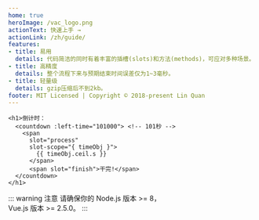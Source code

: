 ```yaml
---
home: true
heroImage: /vac_logo.png
actionText: 快速上手 →
actionLink: /zh/guide/
features:
- title: 易用
  details: 代码简洁的同时有着丰富的插槽(slots)和方法(methods)，可应对多种场景。
- title: 高精度
  details: 整个流程下来与预期结束时间误差仅为1~3毫秒。
- title: 轻量级
  details: gzip压缩后不到2kb。
footer: MIT Licensed | Copyright © 2018-present Lin Quan
---
```

<template>
<ClientOnly>
<h1>倒计时：
  <countdown :left-time="101000"> <!-- 101秒 -->
    <span
      slot="process"
      slot-scope="{ timeObj }">
        {{ timeObj.ceil.s }}
      </span>
      <span slot="finish">干完!</span>
  </countdown>
</h1>
</ClientOnly>
</template>

``` vue
<h1>倒计时：
  <countdown :left-time="101000"> <!-- 101秒 -->
    <span
      slot="process"
      slot-scope="{ timeObj }">
        {{ timeObj.ceil.s }}
      </span>
      <span slot="finish">干完!</span>
  </countdown>
</h1>
```

::: warning 注意
请确保你的 Node.js 版本 >= 8，<br>
Vue.js 版本 >= 2.5.0。
:::

<style>
.hero>img{
  max-width: 100%;
}
@media (max-width: 419px) {
  .navbar .site-name{
    color: transparent;
    white-space: nowrap;
  }
  .navbar .site-name:before{
    content: 'VAC';
    color: #2c3e50;
  }
}
</style>